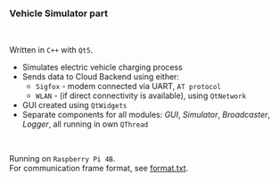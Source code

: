 ### Vehicle Simulator part
<br>

Written in `C++` with `Qt5`.  
- Simulates electric vehicle charging process
- Sends data to Cloud Backend using either:
  - `Sigfox` - modem connected via UART, `AT protocol`
  - `WLAN` - (if direct connectivity is available), using `QtNetwork`
- GUI created using `QtWidgets`
- Separate components for all modules: *GUI*, *Simulator*, *Broadcaster*, *Logger*, all running in own `QThread`
<br>

Running on `Raspberry Pi 4B`.  
For communication frame format, see [format.txt](/format.txt).
